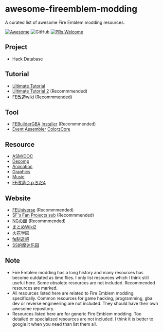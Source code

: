 # awesome-fireemblem-modding
A curated list of awesome Fire Emblem modding resources.

[![Awesome](https://cdn.rawgit.com/sindresorhus/awesome/d7305f38d29fed78fa85652e3a63e154dd8e8829/media/badge.svg)](https://github.com/sindresorhus/awesome) ![GitHub](https://img.shields.io/github/license/laqieer/awesome-fireemblem-modding) [![PRs Welcome](https://img.shields.io/badge/PRs-welcome-brightgreen.svg?style=flat-square)](http://makeapullrequest.com)

## Project
- [Hack Database](https://github.com/laqieer/FE-ROM-Hack-Database)

## Tutorial
- [Ultimate Tutorial](http://www.feshrine.net/ultimatetutorial/)
- [Ultimate Tutorial 2](https://tutorial.feuniverse.us/) (Recommmended)
- [FE改造wiki](https://dw.ngmansion.xyz/doku.php?id=start) (Recommmended)

## Tool
- [FEBuilderGBA](https://github.com/FEBuilderGBA/FEBuilderGBA) [Installer](https://github.com/FEBuilderGBA/FEBuilderGBA_Installer) (Recommmended)
- [Event Assembler](https://github.com/FireEmblemUniverse/Event-Assembler) [ColorzCore](https://github.com/laqieer/ColorzCore)

## Resource
- [ASM/DOC](https://www.dropbox.com/sh/zymc1h221nnxpm9/AAAruCnsQf574gY_Yi7s1KP0a?dl=0)
- [Decomp](https://github.com/FireEmblemUniverse/fireemblem8u)
- [Animation](https://emblem-anims.herokuapp.com/)
- [Graphics](https://github.com/Klokinator/FE-Repo)
- [Music](https://github.com/Klokinator/FE-Repo-Music)
- [FE改造うｐろだ4](https://ux.getuploader.com/FE4/)

## Website
- [FEUniverse](https://feuniverse.us/) (Recommmended)
- [SF's Fan Projects sub](https://forums.serenesforest.net/index.php?/forum/8-fan-projects/) (Recommmended)
- [NGの館](https://ngmansion.xyz/) (Recommmended)
- [まとめWiki2](https://w.atwiki.jp/fekai2/)
- [火花学园](http://bbs.fireemblem.net/thread.php?fid=12)
- [fe制造吧](https://tieba.baidu.com/f?ie=utf-8&kw=fe%E5%88%B6%E9%80%A0)
- [SS的摩达乐园](https://fecosmos.xyz/)

## Note
- Fire Emblem modding has a long history and many resources has become outdated as time flies. I only list resources which I think still useful here. Some obsolete resources are not included. Recommended resources are marked.
- All resources listed here are related to Fire Emblem modding specifically. Common resources for game hacking, programming, gba dev or reverse engineering are not included. They should have their own awesome repository.
- Resources listed here are for generic Fire Emblem modding. Too detailed or specialized resources are not included. I think it is better to google it when you need than list them all.
